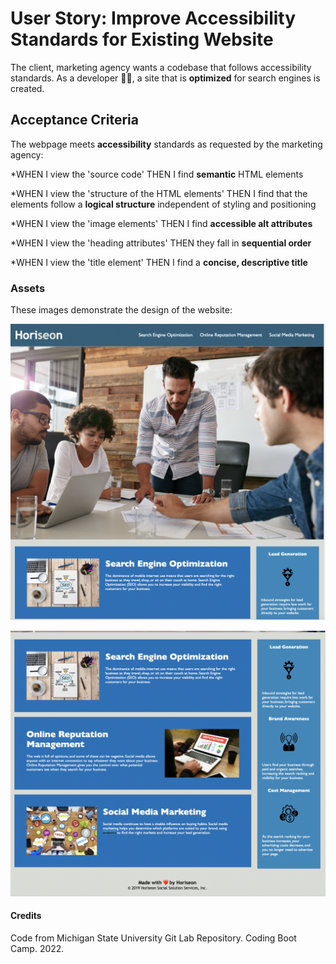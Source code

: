 # User Story: Improve Accessibility Standards for Existing Website 

The client, marketing agency wants a codebase that follows accessibility standards.
As a developer 	:woman_technologist:, a site that is **optimized** for search engines is created.

## Acceptance Criteria 

The webpage meets **accessibility** standards as requested by the marketing agency:

*WHEN I view the 'source code'
THEN I find **semantic** HTML elements

*WHEN I view the 'structure of the HTML elements'
THEN I find that the elements follow a **logical structure** independent of styling and positioning

*WHEN I view the 'image elements'
THEN I find **accessible alt attributes**

*WHEN I view the 'heading attributes'
THEN they fall in **sequential order**

*WHEN I view the 'title element'
THEN I find a **concise, descriptive title**

### Assets 

These images demonstrate the design of the website:

![Top part of Website](./challenge1_2022_refactoraccessibility/Develop/assets/images/site1.png)

![Bottom part of wesbite](./challenge1_2022_refactoraccessibility/Develop/assets/images/site2.png)

#### Credits

Code from Michigan State University Git Lab Repository. Coding Boot Camp. 2022.
